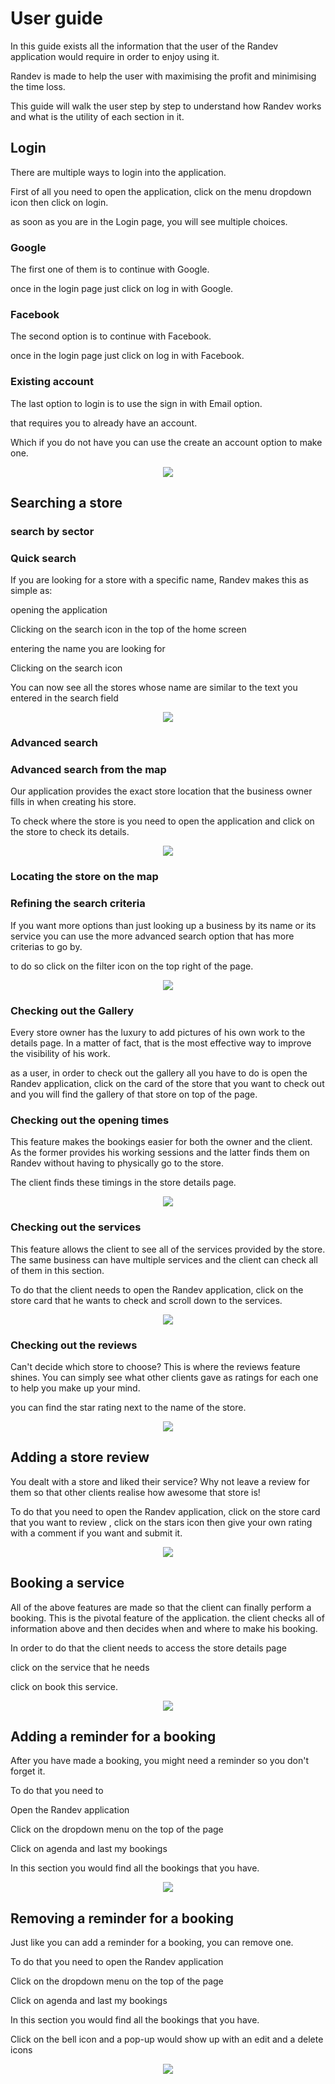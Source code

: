 # User guide

In this guide exists all the information that the user of the Randev application would require in order to enjoy using it.

Randev is made to help the user with maximising the profit and minimising the time loss.

This guide will walk the user step by step to understand how Randev works and what is the utility of each section in it.

## Login

There are multiple ways to login into the application.

First of all you need to open the application, click on the menu dropdown icon then click on login.

as soon as you are in the Login page, you will see multiple choices. 

### Google

The first one of them is to continue with Google.

once in the login page just click on log in with Google.

### Facebook

The second option is to continue with Facebook.

once in the login page just click on log in with Facebook.

### Existing account

The last option to login is to use the sign in with Email option.

 that requires you to already have an account. 
 
 Which if you do not have you can use the create an account option to make one.

<p align="center"><img src=./img/Login.jpg><p>

## Searching a store

### search by sector
### Quick search

If you are looking for a store with a specific name, Randev makes this as simple as:

opening the application

Clicking on the search icon in the top of the home screen

entering the name you are looking for

Clicking on the search icon

You can now see all the stores whose name are similar to the text you entered in the search field

<p align="center"><img src=./img/search.jpg><p>

### Advanced search



### Advanced search from the map

Our application provides the exact store location that the business owner fills in when creating his store.

To check where the store is you need to open the application and click on the store to check its details.

<p align="center"><img src=./img/Location.png><p>

### Locating the store on the map



### Refining the search criteria

If you want more options than just looking up a business by its name or its service you can use the more advanced search option that has more criterias to go by.

to do so click on the filter icon on the top right of the page.

<p align="center"><img src=./img/AdvancedSearch.jpg><p>

### Checking out the Gallery

Every store owner has the luxury to add pictures of his own work to the details page. In a matter of fact, that is the most effective way to improve the visibility of his work.

as a user, in order to check out the gallery all you have to do is open the Randev application, click on the card of the store that you want to check out and you will find the gallery of that store on top of the page.

### Checking out the opening times

This feature makes the bookings easier for both the owner and the client. As the former provides his working sessions and the latter finds them on Randev without having to physically go to the store.

The client finds these timings in the store details page.

<p align="center"><img src=./img/WorkHours.png><p>

### Checking out the services

This feature allows the client to see all of the services provided by the store. The same business can have multiple services and the client can check all of them in this section.

To do that the client needs to open the Randev application, click on the store card that he wants to check and scroll down to the services. 

<p align="center"><img src=./img/services.png><p>

### Checking out the reviews

Can't decide which store to choose? This is where the reviews feature shines. You can simply see what other clients gave as ratings for each one to help you make up your mind.

you can find the star rating next to the name of the store.

<p align="center"><img src=./img/ratings.png><p>

## Adding a store review

You dealt with a store and liked their service? Why not leave a review for them so that other clients realise how awesome that store is!

To do that you need to open the Randev application, click on the store card that you want to review , click on the stars icon then give your own rating with a comment if you want and submit it.

<p align="center"><img src=./img/review.png><p>

## Booking a service

All of the above features are made so that the client can finally perform a booking. This is the pivotal feature of the application. the client checks all of information above and then decides when and where to make his booking.

In order to do that the client needs to access the store details page 

 click on the service that he needs 
 
 click on book this service.

<p align="center"><img src=./img/book.png><p>

## Adding a reminder for a booking

After you have made a booking, you might need a reminder so you don't forget it.

To do that you need to 

 Open the Randev application
 
 Click on the dropdown menu on the top of the page
 
 Click on agenda and last my bookings
 
 In this section you would find all the bookings that you have.

<p align="center"><img src=./img/Rmeinder.png><p>

## Removing a reminder for a booking

Just like you can add a reminder for a booking, you can remove one.

To do that you need to open the Randev application

 Click on the dropdown menu on the top of the page
 
 Click on agenda and last my bookings
 
 In this section you would find all the bookings that you have.

Click on the bell icon and a pop-up would show up with an edit and a delete icons

<p align="center"><img src=./img/DeleteReminder.png><p>
